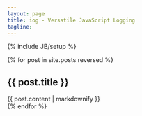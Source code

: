```yaml
---
layout: page
title: iog - Versatile JavaScript Logging
tagline:
---
```

{% include JB/setup %}

{% for post in site.posts reversed %}
  <article class='documentation'>
  <h2>{{ post.title }}</h2>
  <section>
    {{ post.content | markdownify }}
  </section>
  </article>
{% endfor %}


